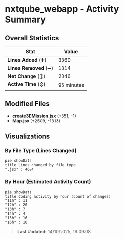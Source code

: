 # nxtqube_webapp - Activity Summary 

## Overall Statistics

| Stat                   | Value                                                             |
| ---------------------- | ----------------------------------------------------------------- |
| **Lines Added** (➕)   | 3360                                          |
| **Lines Removed** (➖) | 1314                                        |
| **Net Change** (↕)    | 2046                |
| **Active Time** (⌚)   | 95 minutes |


## Modified Files
- **create3DMission.jsx** (+851, -1)
- **Map.jsx** (+2509, -1313)

## Visualizations

### By File Type (Lines Changed)

```mermaid
pie showData
title Lines changed by file type
".jsx" : 4674
```

### By Hour (Estimated Activity Count)

```mermaid
pie showData
title Coding activity by hour (count of changes)
"11h" : 11
"12h" : 20
"13h" : 7
"14h" : 4
"15h" : 16
"16h" : 10
```


> **Last Updated:** 14/10/2025, 16:09:08